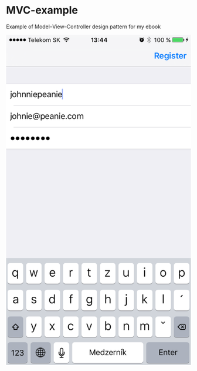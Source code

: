 # MVC-example
Example of Model–View–Controller design pattern for my ebook

![screenshot](screen.png)
